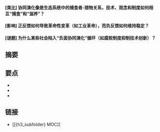 #### [类比] 协同演化像是生态系统中的捕食者-猎物关系，技术、观念和制度如何相互“捕食”和“滋养”？


#### [影响] 正反馈如何导致革命性变革（如工业革命），而负反馈如何维持稳定？


#### [谜题] 为什么某些社会陷入“负面协同演化”循环（如腐败制度抑制技术创新）？


## 摘要


## 要点

- 
- 
- 

## 链接

- [[{h3_subfolder} MOC]]
